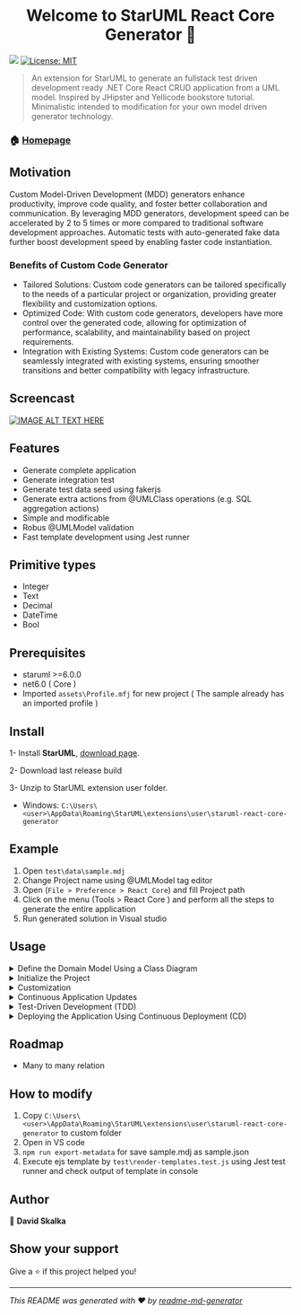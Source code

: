 <h1 align="center">Welcome to StarUML React Core Generator 👋</h1>
<p>
    <img src="https://img.shields.io/badge/staruml-%3E%3D6.0.0-blue.svg" />
  <a href="#" target="_blank">
    <img alt="License: MIT" src="https://img.shields.io/badge/License-MIT-yellow.svg" />
  </a>
</p>

> An extension for StarUML to generate an fullstack test driven development ready .NET Core React CRUD application from a UML model. Inspired by JHipster and Yellicode bookstore tutorial. Minimalistic intended to modification for your own model driven generator technology.

### 🏠 [Homepage](https://github.com/david-skalka/StarUML-React-Core-Generator)

## Motivation

Custom Model-Driven Development (MDD) generators enhance productivity, improve code quality, and foster better collaboration and communication. By leveraging MDD generators, development speed can be accelerated by 2 to 5 times or more compared to traditional software development approaches. Automatic tests with auto-generated fake data further boost development speed by enabling faster code instantiation.

### Benefits of Custom Code Generator
- Tailored Solutions: Custom code generators can be tailored specifically to the needs of a particular project or organization, providing greater flexibility and customization options.
- Optimized Code: With custom code generators, developers have more control over the generated code, allowing for optimization of performance, scalability, and maintainability based on project requirements.
- Integration with Existing Systems: Custom code generators can be seamlessly integrated with existing systems, ensuring smoother transitions and better compatibility with legacy infrastructure.

## Screencast
[![IMAGE ALT TEXT HERE](https://img.youtube.com/vi/wPTYLHBJA1Q/0.jpg)](https://www.youtube.com/watch?v=wPTYLHBJA1Q)

## Features
- Generate complete application
- Generate integration test
- Generate test data seed using fakerjs
- Generate extra actions from @UMLClass operations (e.g. SQL aggregation actions)
- Simple and modificable
- Robus @UMLModel validation
- Fast template development using Jest runner

## Primitive types
- Integer
- Text
- Decimal
- DateTime
- Bool

## Prerequisites

- staruml >=6.0.0
- net6.0 ( Core )
- Imported `assets\Profile.mfj` for new project ( The sample already has an imported profile )

## Install
1- Install **StarUML**,  [download page](http://staruml.io/download).

2- Download last release build

3- Unzip to StarUML extension user folder.

- Windows: `C:\Users\<user>\AppData\Roaming\StarUML\extensions\user\staruml-react-core-generator`

## Example
1. Open `test\data\sample.mdj`
2. Change Project name using @UMLModel tag editor
3. Open (`File > Preference > React Core`) and fill Project path
4. Click on the menu (Tools > React Core ) and perform all the steps to generate the entire application
5. Run generated solution in Visual studio


## Usage
  <details>
    <summary>Define the Domain Model Using a Class Diagram</summary>
    Identify Main Data Entities: Extract key entities (e.g., users, products, orders) from the business specifications.
    Understand Attributes and Relationships: Analyze their attributes, relationships, and necessary operations.
    Add stereotypes to @UMLModel ( ReactCoreGen ), @UmlClass ( Entity ), Attributes ( Field ). Fill in their tags accordingly.
  </details>
  <details>
    <summary>Initialize the Project</summary>
    Generate the Application: Navigate to the menu (Tools > React Core) and follow the steps to generate the entire application.
  </details>
  <details>
    <summary>Customization</summary>
    Create Prototype: Focus on entity relationships and validate them.
    Specify Action Behavior: Customize the specified actions and then make minor UI changes.
    Code Merging: Be cautious when fully customizations before modifying the UML model.
  </details>
  <details>
  <summary>Continuous Application Updates</summary>
    Version Control: Utilize version control systems to merge new UML model changes into the customized application.
  </details>
  <details>
    <summary>Test-Driven Development (TDD)</summary>
    Use execution tests for customizing API actions, rather than using Swagger UI or the React client.
    Insights TDD application: Use the test coverage report for insights into the application architecture and its test cases.
    Benefits: TDD provides faster development and improved code quality through easier refactoring. Ensures bugs are detected and fixed early, resulting in a more robust and maintainable codebase.
  </details>
    

<details>
  <summary>Deploying the Application Using Continuous Deployment (CD)</summary>
Test Execution: It is critical to execute tests using a continuous integration server (e.g., GitHub Actions) to ensure all tests in the repository pass. Disable application deployment unless all tests succeed.
    </details>



    








## Roadmap
- Many to many relation

## How to modify
1. Copy `C:\Users\<user>\AppData\Roaming\StarUML\extensions\user\staruml-react-core-generator` to custom folder
2. Open in VS code
3. `npm run export-metadata` for save sample.mdj as sample.json
4. Execute ejs template by `test\render-templates.test.js` using Jest test runner and check output of template in console

## Author

👤 **David Skalka**


## Show your support

Give a ⭐️ if this project helped you!

***
_This README was generated with ❤️ by [readme-md-generator](https://github.com/kefranabg/readme-md-generator)_
